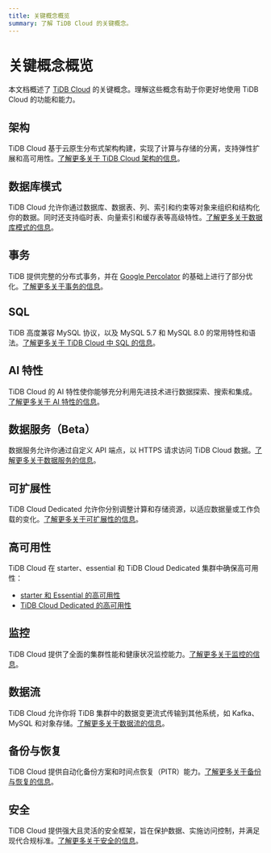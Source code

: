 ```yaml
---
title: 关键概念概览
summary: 了解 TiDB Cloud 的关键概念。
---
```


# 关键概念概览

本文档概述了 [TiDB Cloud](https://www.pingcap.com/tidb-cloud/) 的关键概念。理解这些概念有助于你更好地使用 TiDB Cloud 的功能和能力。

## 架构

TiDB Cloud 基于云原生分布式架构构建，实现了计算与存储的分离，支持弹性扩展和高可用性。[了解更多关于 TiDB Cloud 架构的信息](/tidb-cloud/architecture-concepts.md)。

## 数据库模式

TiDB Cloud 允许你通过数据库、数据表、列、索引和约束等对象来组织和结构化你的数据。同时还支持临时表、向量索引和缓存表等高级特性。[了解更多关于数据库模式的信息](/tidb-cloud/database-schema-concepts.md)。

## 事务

TiDB 提供完整的分布式事务，并在 [Google Percolator](https://research.google.com/pubs/pub36726.html) 的基础上进行了部分优化。[了解更多关于事务的信息](/tidb-cloud/transaction-concepts.md)。

## SQL

TiDB 高度兼容 MySQL 协议，以及 MySQL 5.7 和 MySQL 8.0 的常用特性和语法。[了解更多关于 TiDB Cloud 中 SQL 的信息](/tidb-cloud/sql-concepts.md)。

## AI 特性

TiDB Cloud 的 AI 特性使你能够充分利用先进技术进行数据探索、搜索和集成。[了解更多关于 AI 特性的信息](/tidb-cloud/ai-feature-concepts.md)。

## 数据服务（Beta）

数据服务允许你通过自定义 API 端点，以 HTTPS 请求访问 TiDB Cloud 数据。[了解更多关于数据服务的信息](/tidb-cloud/data-service-concepts.md)。

## 可扩展性

TiDB Cloud Dedicated 允许你分别调整计算和存储资源，以适应数据量或工作负载的变化。[了解更多关于可扩展性的信息](/tidb-cloud/scalability-concepts.md)。

## 高可用性

TiDB Cloud 在 starter、essential 和 TiDB Cloud Dedicated 集群中确保高可用性：

- [starter 和 Essential 的高可用性](/tidb-cloud/serverless-high-availability.md)
- [TiDB Cloud Dedicated 的高可用性](/tidb-cloud/high-availability-with-multi-az.md)

## 监控

TiDB Cloud 提供了全面的集群性能和健康状况监控能力。[了解更多关于监控的信息](/tidb-cloud/monitoring-concepts.md)。

## 数据流

TiDB Cloud 允许你将 TiDB 集群中的数据变更流式传输到其他系统，如 Kafka、MySQL 和对象存储。[了解更多关于数据流的信息](/tidb-cloud/data-streaming-concepts.md)。

## 备份与恢复

TiDB Cloud 提供自动化备份方案和时间点恢复（PITR）能力。[了解更多关于备份与恢复的信息](/tidb-cloud/backup-and-restore-concepts.md)。

## 安全

TiDB Cloud 提供强大且灵活的安全框架，旨在保护数据、实施访问控制，并满足现代合规标准。[了解更多关于安全的信息](/tidb-cloud/security-concepts.md)。